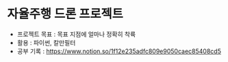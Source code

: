 # 자율주행 드론 프로젝트
- 프로젝트 목표 : 목표 지점에 얼마나 정확히 착륙
- 활용 : 파이썬, 칼만필터
- 공부 기록 : https://www.notion.so/1f12e235adfc809e9050caec85408cd5
